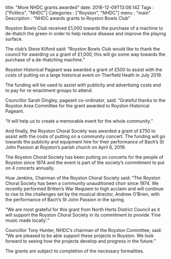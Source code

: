 title: "More NHDC grants awarded"
date: 2018-12-09T13:08:14Z
Tags : ["Politics", "NHDC"]
Categories : ["Royston", "NHDC"]
menu : "main"
Description : "NHDC awards grants to Royston Bowls Club"

Royston Bowls Club received £1,000 towards the purchase of a machine to de-thatch the green in order to help reduce disease and improve the playing surface.

The club’s Steve Kilford said: “Royston Bowls Club would like to thank the council for awarding us a grant of £1,000, this will go some way towards the purchase of a de-thatching machine.”

Royston Historical Pageant was awarded a grant of £500 to assist with the costs of putting on a large historical event on Therfield Heath in July 2019.

The funding will be used to assist with publicity and advertising costs and to pay for re-enactment groups to attend.

Councillor Sarah Dingley, pageant co-ordinator, said: “Grateful thanks to the Royston Area Committee for the grant awarded to Royston Historical Pageant.

“It will help us to create a memorable event for the whole community.”

And finally, the Royston Choral Society was awarded a grant of £750 to assist with the costs of putting on a community concert. The funding will go towards the publicity and equipment hire for their performance of Bach’s St John Passion at Royston’s parish church on April 6, 2019.

The Royston Choral Society has been putting on concerts for the people of Royston since 1974 and the event is part of the society’s commitment to put on 4 concerts annually.

Huw Jenkins, Chairman of the Royston Choral Society said: “The Royston Choral Society has been a community unauditioned choir since 1974. We recently performed Britten’s War Requiem to high acclaim and will continue to rise to the challenges set by the musical director, Andrew O’Brien, with the performance of Bach’s St John Passion in the spring.

“We are most grateful for this grant from North Herts District Council as it will support the Royston Choral Society in its commitment to provide ‘Fine music made locally’.”

Councillor Tony Hunter, NHDC’s chairman of the Royston Committee, said: “We are pleased to be able support these projects in Royston. We look forward to seeing how the projects develop and progress in the future.”

The grants are subject to completion of the necessary formalities.

